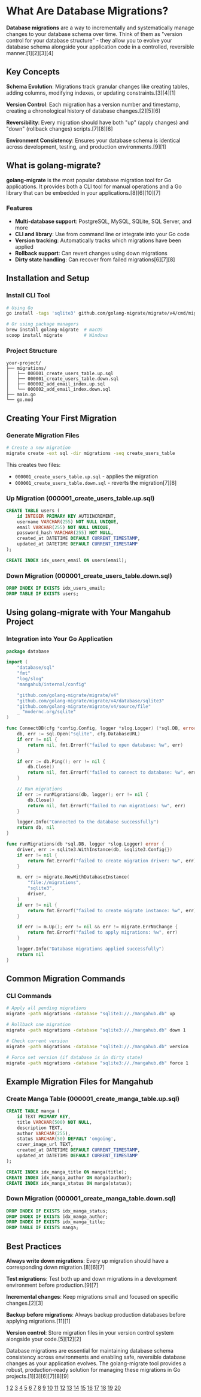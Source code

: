 # What Are Database Migrations?

**Database migrations** are a way to incrementally and systematically manage changes to your database schema over time. Think of them as "version control for your database structure" - they allow you to evolve your database schema alongside your application code in a controlled, reversible manner.[1][2][3][4]

## Key Concepts

**Schema Evolution**: Migrations track granular changes like creating tables, adding columns, modifying indexes, or updating constraints.[3][4][1]

**Version Control**: Each migration has a version number and timestamp, creating a chronological history of database changes.[2][5][6]

**Reversibility**: Every migration should have both "up" (apply changes) and "down" (rollback changes) scripts.[7][8][6]

**Environment Consistency**: Ensures your database schema is identical across development, testing, and production environments.[9][1]

## What is golang-migrate?

**golang-migrate** is the most popular database migration tool for Go applications. It provides both a CLI tool for manual operations and a Go library that can be embedded in your applications.[8][6][10][7]

### Features

- **Multi-database support**: PostgreSQL, MySQL, SQLite, SQL Server, and more
- **CLI and library**: Use from command line or integrate into your Go code
- **Version tracking**: Automatically tracks which migrations have been applied
- **Rollback support**: Can revert changes using down migrations
- **Dirty state handling**: Can recover from failed migrations[6][7][8]

## Installation and Setup

### Install CLI Tool

```bash
# Using Go
go install -tags 'sqlite3' github.com/golang-migrate/migrate/v4/cmd/migrate@latest

# Or using package managers
brew install golang-migrate  # macOS
scoop install migrate        # Windows
```

### Project Structure

```
your-project/
├── migrations/
│   ├── 000001_create_users_table.up.sql
│   ├── 000001_create_users_table.down.sql
│   ├── 000002_add_email_index.up.sql
│   └── 000002_add_email_index.down.sql
├── main.go
└── go.mod
```

## Creating Your First Migration

### Generate Migration Files

```bash
# Create a new migration
migrate create -ext sql -dir migrations -seq create_users_table
```

This creates two files:
- `000001_create_users_table.up.sql` - applies the migration
- `000001_create_users_table.down.sql` - reverts the migration[7][8]

### Up Migration (000001_create_users_table.up.sql)

```sql
CREATE TABLE users (
    id INTEGER PRIMARY KEY AUTOINCREMENT,
    username VARCHAR(255) NOT NULL UNIQUE,
    email VARCHAR(255) NOT NULL UNIQUE,
    password_hash VARCHAR(255) NOT NULL,
    created_at DATETIME DEFAULT CURRENT_TIMESTAMP,
    updated_at DATETIME DEFAULT CURRENT_TIMESTAMP
);

CREATE INDEX idx_users_email ON users(email);
```

### Down Migration (000001_create_users_table.down.sql)

```sql
DROP INDEX IF EXISTS idx_users_email;
DROP TABLE IF EXISTS users;
```

## Using golang-migrate with Your Mangahub Project

### Integration into Your Go Application

```go
package database

import (
    "database/sql"
    "fmt"
    "log/slog"
    "mangahub/internal/config"

    "github.com/golang-migrate/migrate/v4"
    "github.com/golang-migrate/migrate/v4/database/sqlite3"
    "github.com/golang-migrate/migrate/v4/source/file"
    _ "modernc.org/sqlite"
)

func ConnectDB(cfg *config.Config, logger *slog.Logger) (*sql.DB, error) {
    db, err := sql.Open("sqlite", cfg.DatabaseURL)
    if err != nil {
        return nil, fmt.Errorf("failed to open database: %w", err)
    }

    if err := db.Ping(); err != nil {
        db.Close()
        return nil, fmt.Errorf("failed to connect to database: %w", err)
    }

    // Run migrations
    if err := runMigrations(db, logger); err != nil {
        db.Close()
        return nil, fmt.Errorf("failed to run migrations: %w", err)
    }

    logger.Info("Connected to the database successfully")
    return db, nil
}

func runMigrations(db *sql.DB, logger *slog.Logger) error {
    driver, err := sqlite3.WithInstance(db, &sqlite3.Config{})
    if err != nil {
        return fmt.Errorf("failed to create migration driver: %w", err)
    }

    m, err := migrate.NewWithDatabaseInstance(
        "file://migrations",
        "sqlite3", 
        driver,
    )
    if err != nil {
        return fmt.Errorf("failed to create migrate instance: %w", err)
    }

    if err := m.Up(); err != nil && err != migrate.ErrNoChange {
        return fmt.Errorf("failed to apply migrations: %w", err)
    }

    logger.Info("Database migrations applied successfully")
    return nil
}
```

## Common Migration Commands

### CLI Commands

```bash
# Apply all pending migrations
migrate -path migrations -database "sqlite3://./mangahub.db" up

# Rollback one migration
migrate -path migrations -database "sqlite3://./mangahub.db" down 1

# Check current version
migrate -path migrations -database "sqlite3://./mangahub.db" version

# Force set version (if database is in dirty state)
migrate -path migrations -database "sqlite3://./mangahub.db" force 1
```

## Example Migration Files for Mangahub

### Create Manga Table (000001_create_manga_table.up.sql)

```sql
CREATE TABLE manga (
    id TEXT PRIMARY KEY,
    title VARCHAR(500) NOT NULL,
    description TEXT,
    author VARCHAR(255),
    status VARCHAR(50) DEFAULT 'ongoing',
    cover_image_url TEXT,
    created_at DATETIME DEFAULT CURRENT_TIMESTAMP,
    updated_at DATETIME DEFAULT CURRENT_TIMESTAMP
);

CREATE INDEX idx_manga_title ON manga(title);
CREATE INDEX idx_manga_author ON manga(author);
CREATE INDEX idx_manga_status ON manga(status);
```

### Down Migration (000001_create_manga_table.down.sql)

```sql
DROP INDEX IF EXISTS idx_manga_status;
DROP INDEX IF EXISTS idx_manga_author;
DROP INDEX IF EXISTS idx_manga_title;
DROP TABLE IF EXISTS manga;
```

## Best Practices

**Always write down migrations**: Every up migration should have a corresponding down migration.[8][6][7]

**Test migrations**: Test both up and down migrations in a development environment before production.[9][7]

**Incremental changes**: Keep migrations small and focused on specific changes.[2][3]

**Backup before migrations**: Always backup production databases before applying migrations.[11][1]

**Version control**: Store migration files in your version control system alongside your code.[5][12][2]

Database migrations are essential for maintaining database schema consistency across environments and enabling safe, reversible database changes as your application evolves. The golang-migrate tool provides a robust, production-ready solution for managing these migrations in Go projects.[1][3][6][7][8][9]

[1](https://www.acronis.com/en/blog/posts/what-is-database-migration/)
[2](https://docs.evolveum.com/midpoint/reference/master/repository/generic/database-schema-versioning/)
[3](https://www.prisma.io/dataguide/types/relational/what-are-database-migrations)
[4](https://www.cloudbees.com/blog/database-migration)
[5](https://stackoverflow.com/questions/175451/how-do-you-version-your-database-schema)
[6](https://betterstack.com/community/guides/scaling-go/golang-migrate/)
[7](https://neon.com/guides/golang-db-migrations-postgres)
[8](https://dev.to/jad_core/database-schema-migration-cheatsheet-with-golang-migratemigrate-35b3)
[9](https://viblo.asia/p/db-migration-for-golang-services-why-it-matters-W13VMWg5JY7)
[10](https://github.com/golang-migrate/migrate)
[11](https://cloud.google.com/architecture/database-migration-concepts-principles-part-1)
[12](https://betterprogramming.pub/keeping-track-of-database-schema-changes-f3a227e29f5f)
[13](https://www.reddit.com/r/node/comments/90fo0t/whats_datadatabase_migration/)
[14](https://atlasgo.io/guides/migration-tools/golang-migrate)
[15](https://www.reddit.com/r/golang/comments/14voypr/database_migration_tool/)
[16](https://viblo.asia/p/managing-database-migration-in-go-aWj5336b56m)
[17](https://blog.jetbrains.com/idea/2025/02/database-migrations-in-the-real-world/)
[18](https://github.com/golang-migrate/migrate/issues/129)
[19](https://www.youtube.com/watch?v=mMsZPZKNc4g)
[20](https://dev.to/ouma_ouma/mastering-database-migrations-in-go-with-golang-migrate-and-sqlite-3jhb)